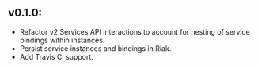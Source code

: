 ## v0.1.0:

- Refactor v2 Services API interactions to account for nesting of service
  bindings within instances.
- Persist service instances and bindings in Riak.
- Add Travis CI support.

